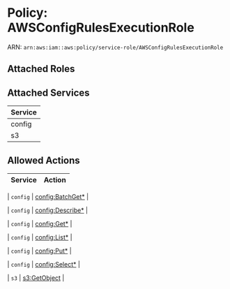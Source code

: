 # Policy: AWSConfigRulesExecutionRole

ARN: `arn:aws:iam::aws:policy/service-role/AWSConfigRulesExecutionRole`

## Attached Roles

## Attached Services

| Service |
|---------|
| config |
| s3 |

## Allowed Actions

| Service | Action |
|:-------:|--------|

| `config` | [config:BatchGet*](../actions.md#config:batchgetall) |

| `config` | [config:Describe*](../actions.md#config:describeall) |

| `config` | [config:Get*](../actions.md#config:getall) |

| `config` | [config:List*](../actions.md#config:listall) |

| `config` | [config:Put*](../actions.md#config:putall) |

| `config` | [config:Select*](../actions.md#config:selectall) |

| `s3` | [s3:GetObject](../actions.md#s3:getobject) |

